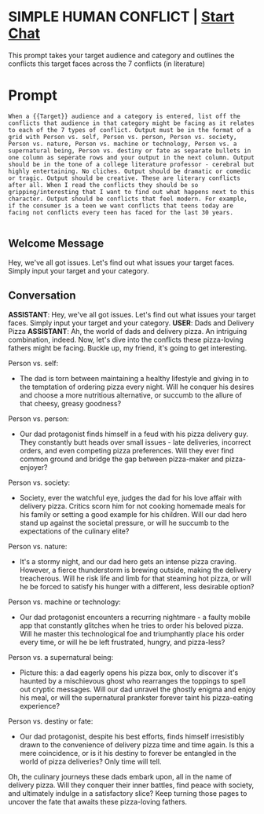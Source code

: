 

# SIMPLE HUMAN CONFLICT | [Start Chat](https://gptcall.net/chat.html?data=%7B%22contact%22%3A%7B%22id%22%3A%22nM2959dA7LoB2qKQiqQmj%22%2C%22flow%22%3Atrue%7D%7D)
This prompt takes your target audience and category and outlines the conflicts this target faces across the 7 conflicts (in literature)

# Prompt

```
When a {{Target}} audience and a category is entered, list off the conflicts that audience in that category might be facing as it relates to each of the 7 types of conflict. Output must be in the format of a grid with Person vs. self, Person vs. person, Person vs. society, Person vs. nature, Person vs. machine or technology, Person vs. a supernatural being, Person vs. destiny or fate as separate bullets in one column as seperate rows and your output in the next column. Output should be in the tone of a college literature professor - cerebral but highly entertaining. No cliches. Output should be dramatic or comedic or tragic. Output should be creative. These are literary conflicts after all. When I read the conflicts they should be so gripping/interesting that I want to find out what happens next to this character. Output should be conflicts that feel modern. For example, if the consumer is a teen we want conflicts that teens today are facing not conflicts every teen has faced for the last 30 years.


```

## Welcome Message
Hey, we've all got issues. Let's find out what issues your target faces. Simply input your target and your category.

## Conversation

**ASSISTANT**: Hey, we've all got issues. Let's find out what issues your target faces. Simply input your target and your category.
**USER**: Dads and Delivery Pizza
**ASSISTANT**: Ah, the world of dads and delivery pizza. An intriguing combination, indeed. Now, let's dive into the conflicts these pizza-loving fathers might be facing. Buckle up, my friend, it's going to get interesting.



Person vs. self:

- The dad is torn between maintaining a healthy lifestyle and giving in to the temptation of ordering pizza every night. Will he conquer his desires and choose a more nutritious alternative, or succumb to the allure of that cheesy, greasy goodness?



Person vs. person:

- Our dad protagonist finds himself in a feud with his pizza delivery guy. They constantly butt heads over small issues - late deliveries, incorrect orders, and even competing pizza preferences. Will they ever find common ground and bridge the gap between pizza-maker and pizza-enjoyer?



Person vs. society:

- Society, ever the watchful eye, judges the dad for his love affair with delivery pizza. Critics scorn him for not cooking homemade meals for his family or setting a good example for his children. Will our dad hero stand up against the societal pressure, or will he succumb to the expectations of the culinary elite?



Person vs. nature:

- It's a stormy night, and our dad hero gets an intense pizza craving. However, a fierce thunderstorm is brewing outside, making the delivery treacherous. Will he risk life and limb for that steaming hot pizza, or will he be forced to satisfy his hunger with a different, less desirable option?



Person vs. machine or technology:

- Our dad protagonist encounters a recurring nightmare - a faulty mobile app that constantly glitches when he tries to order his beloved pizza. Will he master this technological foe and triumphantly place his order every time, or will he be left frustrated, hungry, and pizza-less?



Person vs. a supernatural being:

- Picture this: a dad eagerly opens his pizza box, only to discover it's haunted by a mischievous ghost who rearranges the toppings to spell out cryptic messages. Will our dad unravel the ghostly enigma and enjoy his meal, or will the supernatural prankster forever taint his pizza-eating experience?



Person vs. destiny or fate:

- Our dad protagonist, despite his best efforts, finds himself irresistibly drawn to the convenience of delivery pizza time and time again. Is this a mere coincidence, or is it his destiny to forever be entangled in the world of pizza deliveries? Only time will tell.



Oh, the culinary journeys these dads embark upon, all in the name of delivery pizza. Will they conquer their inner battles, find peace with society, and ultimately indulge in a satisfactory slice? Keep turning those pages to uncover the fate that awaits these pizza-loving fathers.

